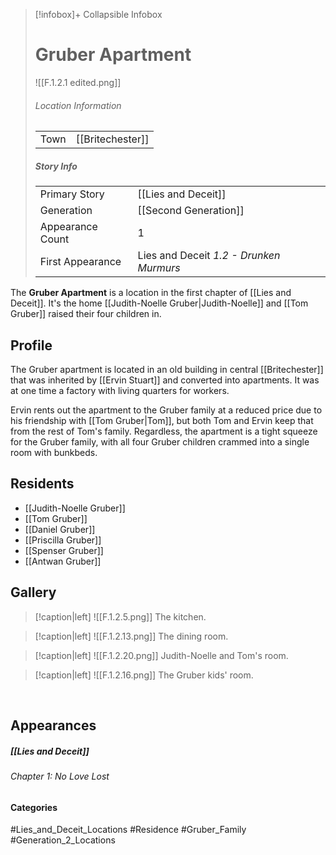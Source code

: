 > [!infobox]+ Collapsible Infobox
> # Gruber Apartment
> ![[F.1.2.1 edited.png]] 
> ###### Location Information
> |  |  | 
> | ---- | ---- | 
> | Town | [[Britechester]] | 
> 
> ##### Story Info
> |  |  | 
> | ---- | ---- | 
> | Primary Story | [[Lies and Deceit]] | 
> | Generation | [[Second Generation]]|
> | Appearance Count | 1 | 
> | First Appearance | Lies and Deceit *1.2 - Drunken Murmurs*

The **Gruber Apartment** is a location in the first chapter of [[Lies and Deceit]]. It's the home [[Judith-Noelle Gruber|Judith-Noelle]] and [[Tom Gruber]] raised their four children in.

## Profile
The Gruber apartment is located in an old building in central [[Britechester]] that was inherited by [[Ervin Stuart]] and converted into apartments. It was at one time a factory with living quarters for workers. 

Ervin rents out the apartment to the Gruber family at a reduced price due to his friendship with [[Tom Gruber|Tom]], but both Tom and Ervin keep that from the rest of Tom's family. Regardless, the apartment is a tight squeeze for the Gruber family, with all four Gruber children crammed into a single room with bunkbeds.

## Residents
- [[Judith-Noelle Gruber]]
- [[Tom Gruber]]
- [[Daniel Gruber]]
- [[Priscilla Gruber]]
- [[Spenser Gruber]]
- [[Antwan Gruber]]

## Gallery
> [!caption|left]
> ![[F.1.2.5.png]] 
> The kitchen.

> [!caption|left]
> ![[F.1.2.13.png]] 
> The dining room.

> [!caption|left]
> ![[F.1.2.20.png]] 
> Judith-Noelle and Tom's room.

> [!caption|left]
> ![[F.1.2.16.png]] 
> The Gruber kids' room.

<br style="clear:both; margin: 0; padding: 0" />

## Appearances
##### [[Lies and Deceit]]
###### Chapter 1: No Love Lost

#### Categories
#Lies_and_Deceit_Locations #Residence #Gruber_Family #Generation_2_Locations